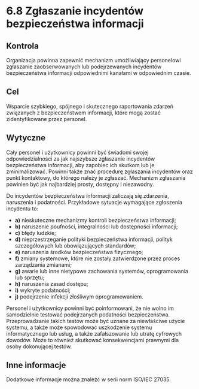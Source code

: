 # 6.8 Zgłaszanie incydentów bezpieczeństwa informacji

## Kontrola

Organizacja powinna zapewnić mechanizm umożliwiający personelowi zgłaszanie zaobserwowanych lub podejrzewanych incydentów bezpieczeństwa informacji odpowiednimi kanałami w odpowiednim czasie.

## Cel

Wsparcie szybkiego, spójnego i skutecznego raportowania zdarzeń związanych z bezpieczeństwem informacji, które mogą zostać zidentyfikowane przez personel.

## Wytyczne

Cały personel i użytkownicy powinni być świadomi swojej odpowiedzialności za jak najszybsze zgłaszanie incydentów bezpieczeństwa informacji, aby zapobiec ich skutkom lub je zminimalizować. Powinni także znać procedurę zgłaszania incydentów oraz punkt kontaktowy, do którego należy je zgłaszać. Mechanizm zgłaszania powinien być jak najbardziej prosty, dostępny i niezawodny.

Do incydentów bezpieczeństwa informacji zaliczają się zdarzenia, naruszenia i podatności. Przykładowe sytuacje wymagające zgłoszenia incydentu to:

- **a)** nieskuteczne mechanizmy kontroli bezpieczeństwa informacji;
- **b)** naruszenie poufności, integralności lub dostępności informacji;
- **c)** błędy ludzkie;
- **d)** nieprzestrzeganie polityki bezpieczeństwa informacji, polityk szczegółowych lub obowiązujących standardów;
- **e)** naruszenia środków bezpieczeństwa fizycznego;
- **f)** zmiany systemowe, które nie zostały zatwierdzone przez proces zarządzania zmianami;
- **g)** awarie lub inne nietypowe zachowania systemów, oprogramowania lub sprzętu;
- **h)** naruszenia zasad dostępu;
- **i)** wykryte podatności;
- **j)** podejrzenie infekcji złośliwym oprogramowaniem.

Personel i użytkownicy powinni być poinformowani, że nie wolno im samodzielnie testować podejrzanych podatności bezpieczeństwa. Przeprowadzanie takich testów może być uznane za niewłaściwe użycie systemu, a także może spowodować uszkodzenie systemu informatycznego lub usług, a także zafałszowanie lub utratę cyfrowych dowodów. Może to również skutkować konsekwencjami prawnymi dla osoby dokonującej testów.

## Inne informacje

Dodatkowe informacje można znaleźć w serii norm ISO/IEC 27035.
